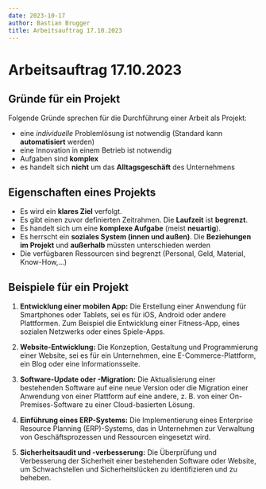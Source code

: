 ```yaml
---
date: 2023-10-17
author: Bastian Brugger
title: Arbeitsauftrag 17.10.2023
---
```


# Arbeitsauftrag 17.10.2023

## Gründe für ein Projekt

Folgende Gründe sprechen für die Durchführung einer Arbeit als Projekt:

- eine _individuelle_ Problemlösung ist notwendig (Standard kann **automatisiert** werden)
- eine Innovation in einem Betrieb ist notwendig
- Aufgaben sind **komplex**
- es handelt sich **nicht** um das **Alltagsgeschäft** des Unternehmens

## Eigenschaften eines Projekts

- Es wird ein **klares Ziel** verfolgt.
- Es gibt einen zuvor definierten Zeitrahmen. Die **Laufzeit** ist **begrenzt**.
- Es handelt sich um eine **komplexe Aufgabe** (meist **neuartig**).
- Es herrscht ein **soziales System (innen und außen)**. Die **Beziehungen im Projekt** und **außerhalb** müssten unterschieden werden
- Die verfügbaren Ressourcen sind begrenzt (Personal, Geld, Material, Know-How,...)

## Beispiele für ein Projekt

1. **Entwicklung einer mobilen App:** Die Erstellung einer Anwendung für Smartphones oder Tablets, sei es für iOS, Android oder andere Plattformen. Zum Beispiel die Entwicklung einer Fitness-App, eines sozialen Netzwerks oder eines Spiele-Apps.

2. **Website-Entwicklung:** Die Konzeption, Gestaltung und Programmierung einer Website, sei es für ein Unternehmen, eine E-Commerce-Plattform, ein Blog oder eine Informationsseite.

3. **Software-Update oder -Migration:** Die Aktualisierung einer bestehenden Software auf eine neue Version oder die Migration einer Anwendung von einer Plattform auf eine andere, z. B. von einer On-Premises-Software zu einer Cloud-basierten Lösung.

4. **Einführung eines ERP-Systems:** Die Implementierung eines Enterprise Resource Planning (ERP)-Systems, das in Unternehmen zur Verwaltung von Geschäftsprozessen und Ressourcen eingesetzt wird.

5. **Sicherheitsaudit und -verbesserung:** Die Überprüfung und Verbesserung der Sicherheit einer bestehenden Software oder Website, um Schwachstellen und Sicherheitslücken zu identifizieren und zu beheben.
